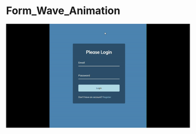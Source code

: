 # Form_Wave_Animation

![](https://github.com/hamdeth3/Projects/blob/main/8%20-%20Form%20Wave%20Animation/formWaveAnimationGIF.gif)
